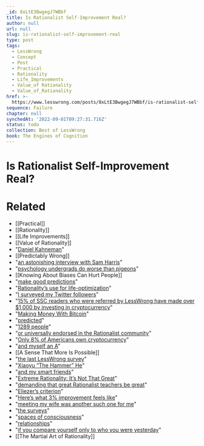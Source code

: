 ```yaml
---
_id: 8xLtE3BwgegJ7WBbf
title: Is Rationalist Self-Improvement Real?
author: null
url: null
slug: is-rationalist-self-improvement-real
type: post
tags:
  - LessWrong
  - Concept
  - Post
  - Practical
  - Rationality
  - Life_Improvements
  - Value_of Rationality
  - Value_of_Rationality
href: >-
  https://www.lesswrong.com/posts/8xLtE3BwgegJ7WBbf/is-rationalist-self-improvement-real
sequence: Failure
chapter: null
synchedAt: '2022-09-01T09:27:31.716Z'
status: todo
collection: Best of LessWrong
book: The Engines of Cognition
---
```


# Is Rationalist Self-Improvement Real?


# Related

- [[Practical]]
- [[Rationality]]
- [[Life Improvements]]
- [[Value of Rationality]]
- "[Daniel Kahneman](https://www.goodreads.com/book/show/11468377-thinking-fast-and-slow)"
- [[Predictably Wrong]]
- "[an astonishing interview with Sam Harris](https://samharris.org/podcasts/150-map-misunderstanding/)"
- "[psychology undergrads do worse than pigeons](https://putanumonit.com/2018/06/03/monty-hall-in-the-wild/#pigeons)"
- [[Knowing About Biases Can Hurt People]]
- "[make good predictions](https://slatestarcodex.com/2016/02/04/book-review-superforecasting/)"
- "[Rationality’s use for life-optimization](https://www.lesswrong.com/posts/LgavAYtzFQZKg95WC/extreme-rationality-it-s-not-that-great)"
- "[I surveyed my Twitter followers](https://twitter.com/yashkaf/status/1186390923397259265)"
- "[15% of SSC readers who were referred by LessWrong have made over $1,000 by investing in cryptocurrency](https://www.lesswrong.com/posts/MajyZJrsf8fAywWgY/a-lesswrong-crypto-autopsy)"
- "[Making Money With Bitcoin](https://www.lesswrong.com/lw/4cs/making_money_with_bitcoin/)"
- "[predicted](https://www.lesswrong.com/lw/4cs/making_money_with_bitcoin/3ljd)"
- "[1289 people](https://slatestarcodex.com/2018/01/03/ssc-survey-results-2018/)"
- "[or universally endorsed in the Rationalist community](https://www.facebook.com/yudkowsky/posts/10156147605134228)"
- "[Only 8% of Americans own cryptocurrency](https://icomaking.com/how-many-people-own-cryptocurrency/)"
- "[and myself an A](https://putanumonit.com/2017/12/10/worried-about-ai/)"
- [[A Sense That More Is Possible]]
- "[the last LessWrong survey](https://www.lesswrong.com/posts/YAkpzvjC768Jm2TYb/2014-survey-results)"
- "[Xiaoyu “The Hammer” He](https://www.lesswrong.com/s/qRxTKm7DAftSuTGvj)"
- "[and my smart friends](https://putanumonit.com/2018/11/27/peanut-butter/#akrasia)"
- "[Extreme Rationality: It’s Not That Great](https://www.lesswrong.com/posts/LgavAYtzFQZKg95WC/extreme-rationality-it-s-not-that-great)"
- "[demanding that great Rationalist teachers be great](https://www.lesswrong.com/posts/gBewgmzcEiks2XdoQ/mandatory-secret-identities)"
- "[Eliezer’s criterion](https://www.lesswrong.com/posts/gBewgmzcEiks2XdoQ/mandatory-secret-identities)"
- "[Here’s what 3% improvement feels like](https://www.theferrett.com/2018/04/19/the-3-improvement/)"
- "[meeting my wife was another such one for me](https://putanumonit.com/2017/03/12/goddess-spreadsheet/)"
- "[the surveys](https://www.lesswrong.com/posts/YAkpzvjC768Jm2TYb/2014-survey-results)"
- "[spaces of consciousness](https://putanumonit.com/2019/11/11/genesis/)"
- "[relationships](https://putanumonit.com/2019/10/16/polyamory-is-rational/)"
- "[if you compare yourself only to who you were yesterday](https://putanumonit.com/2018/03/03/jordan-peterson/)"
- [[The Martial Art of Rationality]]